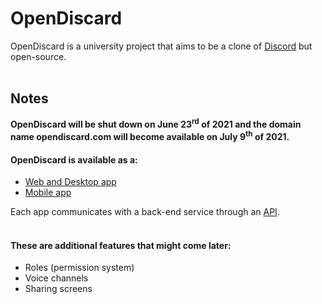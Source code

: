 # OpenDiscard
OpenDiscard is a university project that aims to be a clone of [Discord](https://discord.com/) but open-source.  
&nbsp;

## Notes
**OpenDiscard will be shut down on June 23<sup>rd</sup> of 2021 and the domain name opendiscard.com will become available on July 9<sup>th</sup> of 2021.**

#### OpenDiscard is available as a:
- [Web and Desktop app](https://github.com/ClementDreptin/OpenDiscard/tree/master/app/)
- [Mobile app](https://github.com/ClementDreptin/OpenDiscard/tree/master/mobile-app/)

Each app communicates with a back-end service through an [API](https://github.com/ClementDreptin/OpenDiscard/tree/master/api/).  
&nbsp;

#### These are additional features that might come later:
- Roles (permission system)
- Voice channels
- Sharing screens